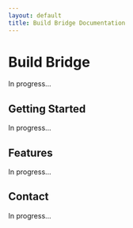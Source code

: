 ```yaml
---
layout: default
title: Build Bridge Documentation
---
```


# Build Bridge

In progress...

## Getting Started

In progress...

## Features

In progress...

## Contact

In progress...